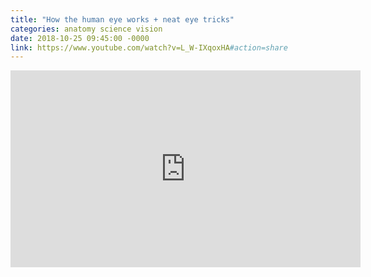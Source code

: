 ```yaml
---
title: "How the human eye works + neat eye tricks"
categories: anatomy science vision
date: 2018-10-25 09:45:00 -0000
link: https://www.youtube.com/watch?v=L_W-IXqoxHA#action=share
---
```

<div><iframe width="560" height="315" src="https://www.youtube-nocookie.com/embed/L_W-IXqoxHA" frameborder="0" allow="autoplay; encrypted-media" allowfullscreen></iframe></div>
